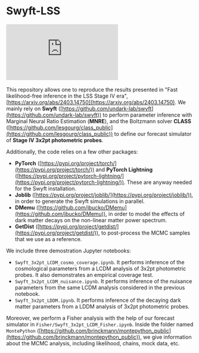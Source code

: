 # Swyft-LSS

![alt text](https://github.com/GuillermoFrancoAbellan/Swyft-LSS/blob/main/Aux_files/diagram_network.pdf?raw=true)


This repository allows one to reproduce the results presented in "Fast likelihood-free inference in the LSS Stage IV era", [https://arxiv.org/abs/2403.14750](https://arxiv.org/abs/2403.14750). We mainly rely on **Swyft** ([https://github.com/undark-lab/swyft](https://github.com/undark-lab/swyft)) to perform parameter inference with Marginal Neural Ratio Estimation (**MNRE**), and the Boltzmann solver **CLASS** ([https://github.com/lesgourg/class_public](https://github.com/lesgourg/class_public)) to define our forecast simulator of **Stage IV 3x2pt photometric probes**.

Additionally, the code relies on a few other packages:

- **PyTorch** ([https://pypi.org/project/torch/](https://pypi.org/project/torch/)) and **PyTorch Lightning** ([https://pypi.org/project/pytorch-lightning/](https://pypi.org/project/pytorch-lightning/)). These are anyway needed for the Swyft installation.
- **Joblib** ([https://pypi.org/project/joblib/](https://pypi.org/project/joblib/)), in order to generate the Swyft simulations in parallel.
- **DMemu** ([https://github.com/jbucko/DMemu](https://github.com/jbucko/DMemu)), in order to model the effects of dark matter decays on the non-linear matter power spectrum.
- **GetDist** ([https://pypi.org/project/getdist/](https://pypi.org/project/getdist/)), to post-process the MCMC samples that we use as a reference. 

We include three demostration Jupyter notebooks:

- `Swyft_3x2pt_LCDM_cosmo_coverage.ipynb`. It performs inference of the cosmological parameters from a LCDM analysis of 3x2pt photometric probes. It also demonstrates an empirical coverage test.
- `Swyft_3x2pt_LCDM_nuisance.ipynb`. It performs inference of the nuisance parameters from the same LCDM analysis considered in the previous notebook.
- `Swyft_3x2pt_LDDM.ipynb`. It performs inference of the decaying dark matter parameters from a LDDM analysis of 3x2pt photometric probes.

Moreover, we perform a Fisher analysis with the help of our forecast simulator in `Fisher/Swyft_3x2pt_LCDM_Fisher.ipynb`. Inside the folder named `MontePython` ([https://github.com/brinckmann/montepython_public](https://github.com/brinckmann/montepython_public)), we give information about the MCMC analysis, including likelihood, chains, mock data, etc. 


